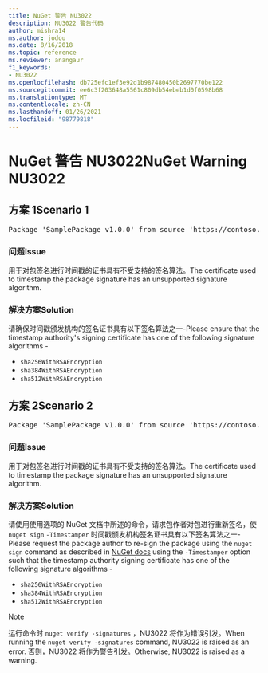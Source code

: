```yaml
---
title: NuGet 警告 NU3022
description: NU3022 警告代码
author: mishra14
ms.author: jodou
ms.date: 8/16/2018
ms.topic: reference
ms.reviewer: anangaur
f1_keywords:
- NU3022
ms.openlocfilehash: db725efc1ef3e92d1b987480450b2697770be122
ms.sourcegitcommit: ee6c3f203648a5561c809db54ebeb1d0f0598b68
ms.translationtype: MT
ms.contentlocale: zh-CN
ms.lasthandoff: 01/26/2021
ms.locfileid: "98779818"
---
```

# <a name="nuget-warning-nu3022"></a><span data-ttu-id="0106d-103">NuGet 警告 NU3022</span><span class="sxs-lookup"><span data-stu-id="0106d-103">NuGet Warning NU3022</span></span>

## <a name="scenario-1"></a><span data-ttu-id="0106d-104">方案 1</span><span class="sxs-lookup"><span data-stu-id="0106d-104">Scenario 1</span></span>

<pre>Package 'SamplePackage v1.0.0' from source 'https://contoso.com/index.json': The primary signature's timestamp certificate has an unsupported signature algorithm.</pre>

### <a name="issue"></a><span data-ttu-id="0106d-105">问题</span><span class="sxs-lookup"><span data-stu-id="0106d-105">Issue</span></span>

<span data-ttu-id="0106d-106">用于对包签名进行时间戳的证书具有不受支持的签名算法。</span><span class="sxs-lookup"><span data-stu-id="0106d-106">The certificate used to timestamp the package signature has an unsupported signature algorithm.</span></span>


### <a name="solution"></a><span data-ttu-id="0106d-107">解决方案</span><span class="sxs-lookup"><span data-stu-id="0106d-107">Solution</span></span>

<span data-ttu-id="0106d-108">请确保时间戳颁发机构的签名证书具有以下签名算法之一-</span><span class="sxs-lookup"><span data-stu-id="0106d-108">Please ensure that the timestamp authority's signing certificate has one of the following signature algorithms -</span></span> 
* `sha256WithRSAEncryption`
* `sha384WithRSAEncryption`
* `sha512WithRSAEncryption`



## <a name="scenario-2"></a><span data-ttu-id="0106d-109">方案 2</span><span class="sxs-lookup"><span data-stu-id="0106d-109">Scenario 2</span></span>

<pre>Package 'SamplePackage v1.0.0' from source 'https://contoso.com/index.json': The timestamp certificate has an unsupported signature algorithm (SHA1). The following algorithms are supported: SHA256RSA, SHA384RSA, SHA512RSA.</pre>

### <a name="issue"></a><span data-ttu-id="0106d-110">问题</span><span class="sxs-lookup"><span data-stu-id="0106d-110">Issue</span></span>

<span data-ttu-id="0106d-111">用于对包签名进行时间戳的证书具有不受支持的签名算法。</span><span class="sxs-lookup"><span data-stu-id="0106d-111">The certificate used to timestamp the package signature has an unsupported signature algorithm.</span></span>


### <a name="solution"></a><span data-ttu-id="0106d-112">解决方案</span><span class="sxs-lookup"><span data-stu-id="0106d-112">Solution</span></span>

<span data-ttu-id="0106d-113">请使用使用选项的 NuGet 文档中所述的命令，请求包作者对包进行重新签名，使 `nuget sign` [](../../create-packages/sign-a-package.md) `-Timestamper` 时间戳颁发机构签名证书具有以下签名算法之一-</span><span class="sxs-lookup"><span data-stu-id="0106d-113">Please request the package author to re-sign the package using the `nuget sign` command as described in [NuGet docs](../../create-packages/sign-a-package.md) using the `-Timestamper` option such that the timestamp authority signing certificate has one of the following signature algorithms -</span></span>
* `sha256WithRSAEncryption`
* `sha384WithRSAEncryption`
* `sha512WithRSAEncryption`


> [!Note]
> <span data-ttu-id="0106d-114">运行命令时 `nuget verify -signatures` ，NU3022 将作为错误引发。</span><span class="sxs-lookup"><span data-stu-id="0106d-114">When running the `nuget verify -signatures` command, NU3022 is raised as an error.</span></span> <span data-ttu-id="0106d-115">否则，NU3022 将作为警告引发。</span><span class="sxs-lookup"><span data-stu-id="0106d-115">Otherwise, NU3022 is raised as a warning.</span></span>
